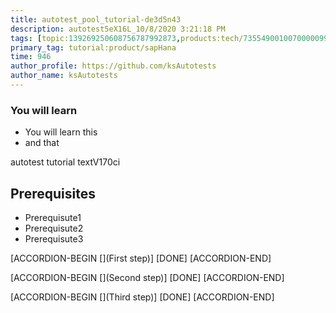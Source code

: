 ```yaml
---
title: autotest_pool_tutorial-de3d5n43
description: autotest5eX16L_10/8/2020 3:21:18 PM
tags: [topic:139269250608756787992873,products:tech/73554900100700000996,tutorial:experience/advanced]
primary_tag: tutorial:product/sapHana
time: 946
author_profile: https://github.com/ksAutotests
author_name: ksAutotests
---
```

### You will learn
- You will learn this
- and that

autotest tutorial textV170ci

## Prerequisites
- Prerequisute1
- Prerequisute2
- Prerequisute3

[ACCORDION-BEGIN [](First step)]
[DONE]
[ACCORDION-END]

[ACCORDION-BEGIN [](Second step)]
[DONE]
[ACCORDION-END]

[ACCORDION-BEGIN [](Third step)]
[DONE]
[ACCORDION-END]

